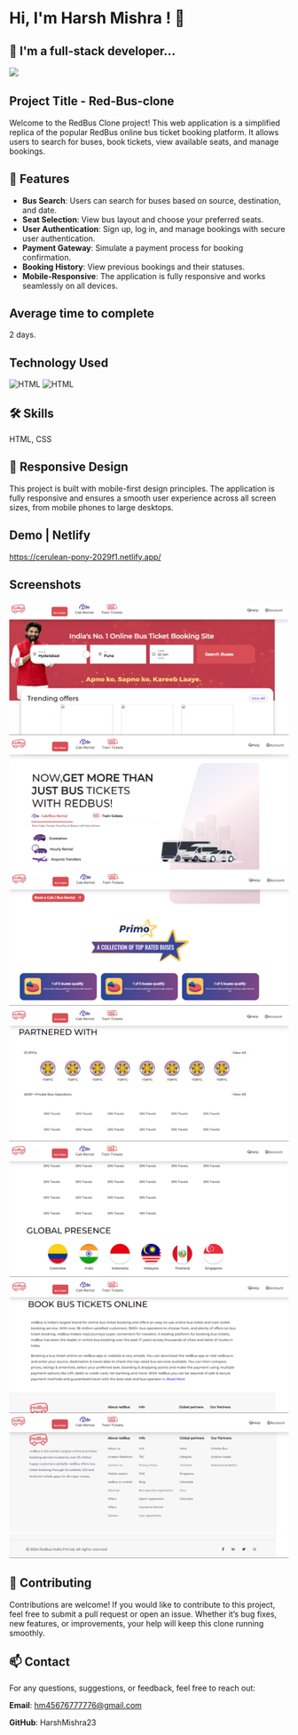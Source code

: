 # Hi, I'm Harsh Mishra ! 👋


## 🚀 I'm a full-stack developer...
<img src="https://user-images.githubusercontent.com/73097560/115834477-dbab4500-a447-11eb-908a-139a6edaec5c.gif">

## Project Title - Red-Bus-clone

 Welcome to the RedBus Clone project! This web application is a simplified replica of the popular RedBus online bus ticket booking platform. It allows users to search for buses, book tickets, view available seats, and manage bookings.

## 🌟 Features

+ **Bus Search**: Users can search for buses based on source, destination, and date.
+ **Seat Selection**: View bus layout and choose your preferred seats.
+ **User Authentication**: Sign up, log in, and manage bookings with secure user authentication.
+ **Payment Gateway**: Simulate a payment process for booking confirmation.
+ **Booking History**: View previous bookings and their statuses.
+ **Mobile-Responsive**: The application is fully responsive and works seamlessly on all devices.



## Average time to complete
2 days.


## Technology Used



![HTML](https://img.shields.io/badge/FirstTech-HTML-blue)
![HTML](https://img.shields.io/badge/SecondTech-CSS-black)

## 🛠 Skills
HTML, CSS

## 📱 Responsive Design

This project is built with mobile-first design principles. The application is fully responsive and ensures a smooth user experience across all screen sizes, from mobile phones to large desktops.

## Demo | Netlify
https://cerulean-pony-2029f1.netlify.app/

## Screenshots
![alt](./Image/image.png)
![alt](./Image/image%20copy.png)
![alt](./Image/image%20copy%202.png)
![alt](./Image/image%20copy%203.png)
![alt](./Image/image%20copy%204.png)
![alt](./Image/image%20copy%205.png)
![alt](./Image/image%20copy%206.png)
![alt](./Image/image%20copy%207.png)



## 🤝 Contributing

  Contributions are welcome! If you would like to contribute to this project, feel free to submit a pull request or open an issue. Whether it’s bug fixes, new features, or improvements, your help will keep this clone running smoothly.

## 📫 Contact

For any questions, suggestions, or feedback, feel free to reach out:

**Email**: hm45676777776@gmail.com

**GitHub**: HarshMishra23 




